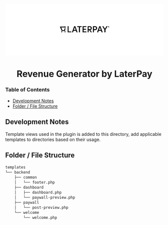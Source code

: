 <p align="center"><img src="./wporgassets/banner-772x250.png" /></p>

<h1 align="center"> Revenue Generator by LaterPay </h1>

### Table of Contents
- [Development Notes](#development-notes)
- [Folder / File Structure](#folder--file-structure)

## Development Notes

Template views used in the plugin is added to this directory, add applicable templates to directories based on their usage.

## Folder / File Structure

```text
templates
└── backend
    ├── common
    │   └── footer.php
    ├── dashboard
    │   ├── dashboard.php
    │   └── paywall-preview.php
    ├── paywall
    │   └── post-preview.php
    └── welcome
        └── welcome.php
```
